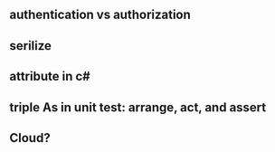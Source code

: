## authentication vs authorization
## serilize
## attribute in c#
## triple As in unit test: arrange, act, and assert
## Cloud?